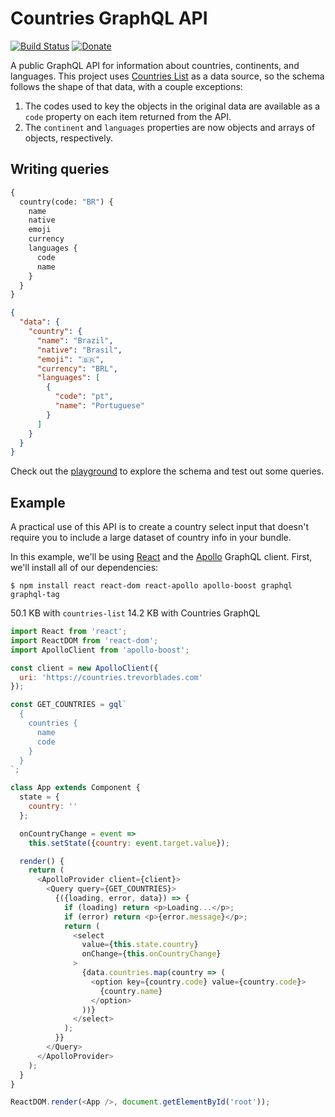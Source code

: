 # Countries GraphQL API

[![Build Status](https://travis-ci.com/trevorblades/countries.svg?branch=master)](https://travis-ci.com/trevorblades/countries)
[![Donate](https://img.shields.io/beerpay/trevorblades/countries.svg)](https://beerpay.io/trevorblades/countries)


A public GraphQL API for information about countries, continents, and languages. This project uses [Countries List](https://annexare.github.io/Countries/) as a data source, so the schema follows the shape of that data, with a couple exceptions:

1. The codes used to key the objects in the original data are available as a `code` property on each item returned from the API.
2. The `continent` and `languages` properties are now objects and arrays of objects, respectively.

## Writing queries

```graphql
{
  country(code: "BR") {
    name
    native
    emoji
    currency
    languages {
      code
      name
    }
  }
}
```

```json
{
  "data": {
    "country": {
      "name": "Brazil",
      "native": "Brasil",
      "emoji": "🇧🇷",
      "currency": "BRL",
      "languages": [
        {
          "code": "pt",
          "name": "Portuguese"
        }
      ]
    }
  }
}
```

Check out the [playground](https://countries.trevorblades.com) to explore the schema and test out some queries.

## Example

A practical use of this API is to create a country select input that doesn't require you to include a large dataset of country info in your bundle.

In this example, we'll be using [React](https://reactjs.org/) and the [Apollo](https://apollographql.com) GraphQL client. First, we'll install all of our dependencies:

```shell
$ npm install react react-dom react-apollo apollo-boost graphql graphql-tag
```

50.1 KB with `countries-list`
14.2 KB with Countries GraphQL

```js
import React from 'react';
import ReactDOM from 'react-dom';
import ApolloClient from 'apollo-boost';

const client = new ApolloClient({
  uri: 'https://countries.trevorblades.com'
});

const GET_COUNTRIES = gql`
  {
    countries {
      name
      code
    }
  }
`;

class App extends Component {
  state = {
    country: ''
  };

  onCountryChange = event =>
    this.setState({country: event.target.value});

  render() {
    return (
      <ApolloProvider client={client}>
        <Query query={GET_COUNTRIES}>
          {({loading, error, data}) => {
            if (loading) return <p>Loading...</p>;
            if (error) return <p>{error.message}</p>;
            return (
              <select
                value={this.state.country}
                onChange={this.onCountryChange}
              >
                {data.countries.map(country => (
                  <option key={country.code} value={country.code}>
                    {country.name}
                  </option>
                ))}
              </select>
            );
          }}
        </Query>
      </ApolloProvider>
    );
  }
}

ReactDOM.render(<App />, document.getElementById('root'));
```

